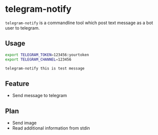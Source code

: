# telegram-notify

`telegram-notify` is a commandline tool which post text message as a bot user to telegram.

## Usage

```bash
export TELEGRAM_TOKEN=123456:yourtoken
export TELEGRAM_CHANNEL=123456

telegram-notify this is test message
```

## Feature

- Send message to telegram

## Plan

- Send image
- Read additional information from stdin


